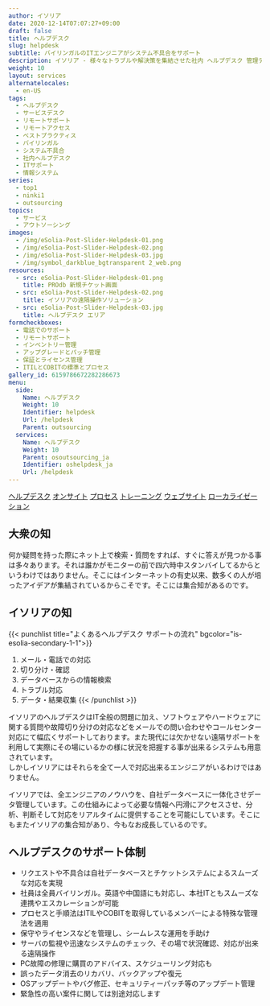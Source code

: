 ```yaml
---
author: イソリア
date: 2020-12-14T07:07:27+09:00
draft: false
title: ヘルプデスク
slug: helpdesk
subtitle: バイリンガルのITエンジニアがシステム不具合をサポート
description: イソリア - 様々なトラブルや解決策を集結させた社内 ヘルプデスク 管理データベースを利用し、バイリンガルITエンジニアによる迅速で信頼性の高いサポートを提供。
weight: 10
layout: services
alternatelocales:
  - en-US
tags:
  - ヘルプデスク
  - サービスデスク
  - リモートサポート
  - リモートアクセス
  - ベストプラクティス
  - バイリンガル
  - システム不具合
  - 社内ヘルプデスク
  - ITサポート
  - 情報システム
series:
  - top1
  - ninki1
  - outsourcing
topics:
  - サービス
  - アウトソーシング
images:
  - /img/eSolia-Post-Slider-Helpdesk-01.png
  - /img/eSolia-Post-Slider-Helpdesk-02.png
  - /img/eSolia-Post-Slider-Helpdesk-03.jpg
  - /img/symbol_darkblue_bgtransparent 2_web.png
resources:
  - src: eSolia-Post-Slider-Helpdesk-01.png
    title: PROdb 新規チケット画面
  - src: eSolia-Post-Slider-Helpdesk-02.png
    title: イソリアの遠隔操作ソリューション
  - src: eSolia-Post-Slider-Helpdesk-03.jpg
    title: ヘルプデスク エリア
formcheckboxes:
  - 電話でのサポート
  - リモートサポート
  - インベントリー管理
  - アップグレードとパッチ管理
  - 保証とライセンス管理
  - ITILとCOBITの標準とプロセス
gallery_id: 6159786672282286673
menu:
  side:
    Name: ヘルプデスク
    Weight: 10
    Identifier: helpdesk
    Url: /helpdesk
    Parent: outsourcing
  services:
    Name: ヘルプデスク
    Weight: 10
    Parent: osoutsourcing_ja
    Identifier: oshelpdesk_ja
    Url: /helpdesk
---
```


<div class="buttons has-addons is-hidden-tablet">
  <a class="button" href="/outsourcing"><span class="icon"><i class="fas fa-anchor"></i></span></a>
  <a class="button is-active" href="/helpdesk">ヘルプデスク</a>
  <a class="button" href="/on-site">オンサイト</a>
  <a class="button" href="/process">プロセス</a>
  <a class="button" href="/training">トレーニング</a>
  <a class="button" href="/website-design">ウェブサイト</a>
  <a class="button" href="/localization">ローカライゼーション</a>
</div>

## 大衆の知

何か疑問を持った際にネット上で検索・質問をすれば、すぐに答えが見つかる事は多々あります。それは誰かがモニターの前で四六時中スタンバイしてるからというわけではありません。そこにはインターネットの有史以来、数多くの人が培ったアイデアが集結されているからこそです。そこには集合知があるのです。

## イソリアの知

{{< punchlist title="よくあるヘルプデスク サポートの流れ" bgcolor="is-esolia-secondary-1-1">}}
1. メール・電話での対応
1. 切り分け・確認
1. データベースからの情報検索
1. トラブル対応
1. データ・結果収集
{{< /punchlist >}}

イソリアのヘルプデスクはIT全般の問題に加え、ソフトウェアやハードウェアに関する質問や故障切り分けの対応などをメールでの問い合わせやコールセンター対応にて幅広くサポートしております。また現代には欠かせない遠隔サポートを利用して実際にその場にいるかの様に状況を把握する事が出来るシステムも用意されています。<br>しかしイソリアにはそれらを全て一人で対応出来るエンジニアがいるわけではありません。

イソリアでは、全エンジニアのノウハウを、自社データベースに一体化させデータ管理しています。この仕組みによって必要な情報へ円滑にアクセスさせ、分析、判断そして対応をリアルタイムに提供することを可能にしています。そこにもまたイソリアの集合知があり、今もなお成長しているのです。

## ヘルプデスクのサポート体制

* リクエストや不具合は自社データベースとチケットシステムによるスムーズな対応を実現
* 社員は全員バイリンガル。英語や中国語にも対応し、本社ITともスムーズな連携やエスカレーションが可能
* プロセスと手順法はITILやCOBITを取得しているメンバーによる特殊な管理法を適用
* 保守やライセンスなどを管理し、シームレスな運用を手助け
* サーバの監視や迅速なシステムのチェック、その場で状況確認、対応が出来る遠隔操作
* PC故障の修理に購買のアドバイス、スケジューリング対応も
* 誤ったデータ消去のリカバリ、バックアップや復元
* OSアップデートやバグ修正、セキュリティーパッチ等のアップデート管理
* 緊急性の高い案件に関しては別途対応します

